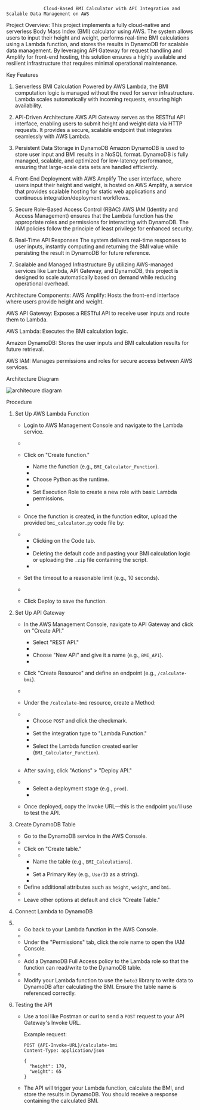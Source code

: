                   Cloud-Based BMI Calculator with API Integration and Scalable Data Management on AWS
Project Overview:
This project implements a fully cloud-native and serverless Body Mass Index (BMI) calculator using AWS. The system allows users to input their height and weight, performs real-time BMI calculations using a Lambda function, and stores the results in DynamoDB for scalable data management. By leveraging API Gateway for request handling and Amplify for front-end hosting, this solution ensures a highly available and resilient infrastructure that requires minimal operational maintenance.

Key Features
1. Serverless BMI Calculation
Powered by AWS Lambda, the BMI computation logic is managed without the need for server infrastructure. Lambda scales automatically with incoming requests, ensuring high availability.

3. API-Driven Architecture
AWS API Gateway serves as the RESTful API interface, enabling users to submit height and weight data via HTTP requests. It provides a secure, scalable endpoint that integrates seamlessly with AWS Lambda.

5. Persistent Data Storage in DynamoDB
Amazon DynamoDB is used to store user input and BMI results in a NoSQL format. DynamoDB is fully managed, scalable, and optimized for low-latency performance, ensuring that large-scale data sets are handled efficiently.

7. Front-End Deployment with AWS Amplify
The user interface, where users input their height and weight, is hosted on AWS Amplify, a service that provides scalable hosting for static web applications and continuous integration/deployment workflows.

9. Secure Role-Based Access Control (RBAC)
AWS IAM (Identity and Access Management) ensures that the Lambda function has the appropriate roles and permissions for interacting with DynamoDB. The IAM policies follow the principle of least privilege for enhanced security.

11. Real-Time API Responses
The system delivers real-time responses to user inputs, instantly computing and returning the BMI value while persisting the result in DynamoDB for future reference.

12. Scalable and Managed Infrastructure
By utilizing AWS-managed services like Lambda, API Gateway, and DynamoDB, this project is designed to scale automatically based on demand while reducing operational overhead.

Architecture
Components:
AWS Amplify: Hosts the front-end interface where users provide height and weight.

AWS API Gateway: Exposes a RESTful API to receive user inputs and route them to Lambda.

AWS Lambda: Executes the BMI calculation logic.

Amazon DynamoDB: Stores the user inputs and BMI calculation results for future retrieval.

AWS IAM: Manages permissions and roles for secure access between AWS services.

Architecture Diagram

![architecure diagram](https://github.com/user-attachments/assets/b8f0f3d7-db72-4f5b-9739-c6132a66e1b3)


Procedure


1. Set Up AWS Lambda Function  
   - Login to AWS Management Console and navigate to the Lambda service.
   - 
   - Click on "Create function."
   
     - Name the function (e.g., `BMI_Calculator_Function`).
     - 
     - Choose Python as the runtime.
     - 
     - Set Execution Role to create a new role with basic Lambda permissions.
     - 
   - Once the function is created, in the function editor, upload the provided `bmi_calculator.py` code file by:
   - 
     - Clicking on the Code tab.
     - 
     - Deleting the default code and pasting your BMI calculation logic or uploading the `.zip` file containing the script.
     - 
   - Set the timeout to a reasonable limit (e.g., 10 seconds).
   - 
   - Click Deploy to save the function.

2. Set Up API Gateway
    
   - In the AWS Management Console, navigate to API Gateway and click on "Create API."
     
     - Select "REST API."
     - 
     - Choose "New API" and give it a name (e.g., `BMI_API`).
     - 
   - Click "Create Resource" and define an endpoint (e.g., `/calculate-bmi`).
   - 
   - Under the `/calculate-bmi` resource, create a Method:
   - 
     - Choose `POST` and click the checkmark.
     - 
     - Set the integration type to "Lambda Function."
     - 
     - Select the Lambda function created earlier (`BMI_Calculator_Function`).
     - 
   - After saving, click "Actions" > "Deploy API."
   - 
     - Select a deployment stage (e.g., `prod`).
     - 
   - Once deployed, copy the Invoke URL—this is the endpoint you’ll use to test the API.

4. Create DynamoDB Table

   - Go to the DynamoDB service in the AWS Console.
   - 
   - Click on "Create table."
   - 
     - Name the table (e.g., `BMI_Calculations`).
     - 
     - Set a Primary Key (e.g., `UserID` as a string).
     - 
   - Define additional attributes such as `height`, `weight`, and `bmi`.
   - 
   - Leave other options at default and click "Create Table."

6. Connect Lambda to DynamoDB
7. 
   - Go back to your Lambda function in the AWS Console.
   - 
   - Under the "Permissions" tab, click the role name to open the IAM Console.
   - 
   - Add a DynamoDB Full Access policy to the Lambda role so that the function can read/write to the DynamoDB table.
   - 
   - Modify your Lambda function to use the `boto3` library to write data to DynamoDB after calculating the BMI. Ensure the table name is referenced correctly.

8. Testing the API
   
   - Use a tool like Postman or curl to send a `POST` request to your API Gateway's Invoke URL.
   
     Example request:  
     ```http
     POST {API-Invoke-URL}/calculate-bmi  
     Content-Type: application/json  

     {  
       "height": 170,  
       "weight": 65  
     }  
     
   - The API will trigger your Lambda function, calculate the BMI, and store the results in DynamoDB. You should receive a response containing the calculated BMI.


